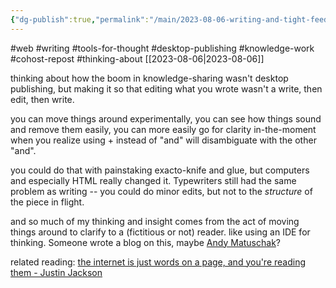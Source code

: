 ```yaml
---
{"dg-publish":true,"permalink":"/main/2023-08-06-writing-and-tight-feedback-loops/"}
---
```


#web #writing #tools-for-thought #desktop-publishing #knowledge-work #cohost-repost #thinking-about
[[2023-08-06\|2023-08-06]]

thinking about how the boom in knowledge-sharing wasn't desktop publishing, but making it so that editing what you wrote wasn't a write, then edit, then write.

you can move things around experimentally, you can see how things sound and remove them easily, you can more easily go for clarity in-the-moment when you realize using + instead of "and" will disambiguate with the other "and".

you could do that with painstaking exacto-knife and glue, but computers and especially HTML really changed it. Typewriters still had the same problem as writing -- you could do minor edits, but not to the _structure_ of the piece in flight.

and so much of my thinking and insight comes from the act of moving things around to clarify to a (fictitious or not) reader. like using an IDE for thinking.  Someone wrote a blog on this, maybe [Andy Matuschak](https://andymatuschak.org/)?

related reading: [the internet is just words on a page, and you're reading them - Justin Jackson](https://justinjackson.ca/words.html)
